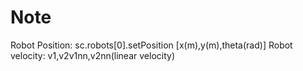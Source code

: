 # Note

Robot Position:  sc.robots[0].setPosition [x(m),y(m),theta(rad)]
Robot velocity: v1,v2v1nn,v2nn(linear velocity)